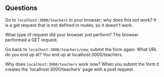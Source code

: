 ## Questions

Go to `localhost:3000/teachers` in your browser; why does this not work?
It is a get request that is not defined in routes, so it doesn't work.

What type of request did your browser just perform?
The browser performed a GET request.

Go back to `localhost:3000/teachers/new`; submit the form again. What URL do you end up at?
You end up at localhost:3000/teachers.


Why does `localhost:3000/teachers` work now?
When you submit the form it creates the 'localhost:3000/teachers' page with a post request.

